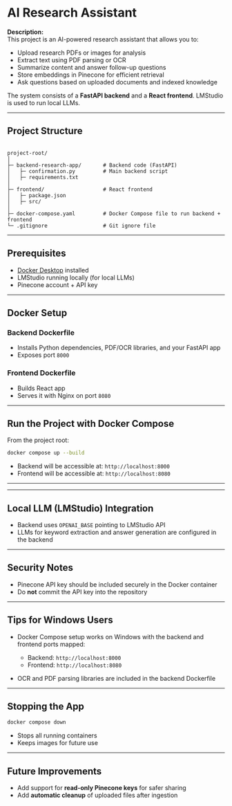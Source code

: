 
# AI Research Assistant

**Description:**  
This project is an AI-powered research assistant that allows you to:

- Upload research PDFs or images for analysis  
- Extract text using PDF parsing or OCR  
- Summarize content and answer follow-up questions  
- Store embeddings in Pinecone for efficient retrieval  
- Ask questions based on uploaded documents and indexed knowledge  

The system consists of a **FastAPI backend** and a **React frontend**. LMStudio is used to run local LLMs.

---

## Project Structure

```

project-root/
│
├─ backend-research-app/       # Backend code (FastAPI)
│   ├─ confirmation.py         # Main backend script
│   ├─ requirements.txt
│
├─ frontend/                   # React frontend
│   ├─ package.json
│   ├─ src/
│
├─ docker-compose.yaml         # Docker Compose file to run backend + frontend
└─ .gitignore                  # Git ignore file

````

---

## Prerequisites

- [Docker Desktop](https://www.docker.com/products/docker-desktop) installed  
- LMStudio running locally (for local LLMs)  
- Pinecone account + API key  

---

## Docker Setup

### Backend Dockerfile

- Installs Python dependencies, PDF/OCR libraries, and your FastAPI app  
- Exposes port `8000`  

### Frontend Dockerfile

- Builds React app  
- Serves it with Nginx on port `8080`  

---

## Run the Project with Docker Compose

From the project root:

```bash
docker compose up --build
````

* Backend will be accessible at: `http://localhost:8000`
* Frontend will be accessible at: `http://localhost:8080`

---
---

## Local LLM (LMStudio) Integration

* Backend uses `OPENAI_BASE` pointing to LMStudio API
* LLMs for keyword extraction and answer generation are configured in the backend

---

## Security Notes

* Pinecone API key should be included securely in the Docker container
* Do **not** commit the API key into the repository

---

## Tips for Windows Users

* Docker Compose setup works on Windows with the backend and frontend ports mapped:

  * Backend: `http://localhost:8000`
  * Frontend: `http://localhost:8080`

* OCR and PDF parsing libraries are included in the backend Dockerfile

---

## Stopping the App

```bash
docker compose down
```

* Stops all running containers
* Keeps images for future use

---

## Future Improvements

* Add support for **read-only Pinecone keys** for safer sharing
* Add **automatic cleanup** of uploaded files after ingestion


```


